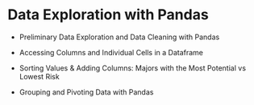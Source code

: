# Data Exploration with Pandas

- Preliminary Data Exploration and Data Cleaning with Pandas

- Accessing Columns and Individual Cells in a Dataframe

- Sorting Values & Adding Columns: Majors with the Most Potential vs Lowest Risk

- Grouping and Pivoting Data with Pandas